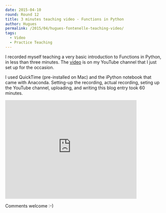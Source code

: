 ```yaml
---
date: 2015-04-10
round: Round 12
title: 3 minutes teaching video - Functions in Python
author: Hugues
permalink: /2015/04/hugues-fontenelle-teaching-video/
tags:
  - Video
  - Practice Teaching
---
```


I recorded myself teaching a very basic introduction to Functions in Python, in less than three minutes.
The [video](https://www.youtube.com/watch?v=XozGjngpwUo) is on my YouTube channel that I just set up for the occasion.

I used QuickTime (pre-installed on Mac) and the iPython notebook that came with Anaconda.
Setting-up the recording, actual recording, seting up the YouTube channel, uploading, and writing this blog entry took 60 minutes.

<iframe width="420" height="315" src="https://www.youtube.com/embed/XozGjngpwUo" frameborder="0" allowfullscreen></iframe>

Comments welcome :-)
